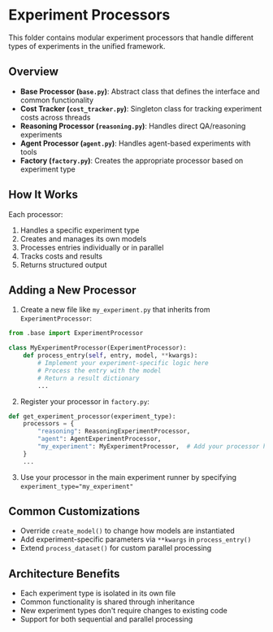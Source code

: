 # Experiment Processors

This folder contains modular experiment processors that handle different types of experiments in the unified framework.

## Overview

- **Base Processor (`base.py`)**: Abstract class that defines the interface and common functionality
- **Cost Tracker (`cost_tracker.py`)**: Singleton class for tracking experiment costs across threads
- **Reasoning Processor (`reasoning.py`)**: Handles direct QA/reasoning experiments
- **Agent Processor (`agent.py`)**: Handles agent-based experiments with tools
- **Factory (`factory.py`)**: Creates the appropriate processor based on experiment type

## How It Works

Each processor:
1. Handles a specific experiment type
2. Creates and manages its own models
3. Processes entries individually or in parallel
4. Tracks costs and results
5. Returns structured output

## Adding a New Processor

1. Create a new file like `my_experiment.py` that inherits from `ExperimentProcessor`:

```python
from .base import ExperimentProcessor

class MyExperimentProcessor(ExperimentProcessor):
    def process_entry(self, entry, model, **kwargs):
        # Implement your experiment-specific logic here
        # Process the entry with the model
        # Return a result dictionary
        ...
```

2. Register your processor in `factory.py`:

```python
def get_experiment_processor(experiment_type):
    processors = {
        "reasoning": ReasoningExperimentProcessor,
        "agent": AgentExperimentProcessor,
        "my_experiment": MyExperimentProcessor,  # Add your processor here
    }
    ...
```

3. Use your processor in the main experiment runner by specifying `experiment_type="my_experiment"`

## Common Customizations

- Override `create_model()` to change how models are instantiated
- Add experiment-specific parameters via `**kwargs` in `process_entry()`
- Extend `process_dataset()` for custom parallel processing

## Architecture Benefits

- Each experiment type is isolated in its own file
- Common functionality is shared through inheritance
- New experiment types don't require changes to existing code
- Support for both sequential and parallel processing